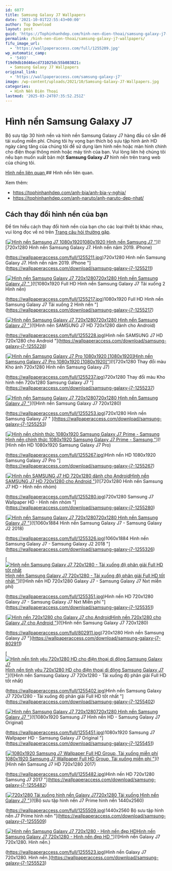 ```yaml
---
id: 6077
title: Samsung Galaxy J7 Wallpapers
date: '2021-10-01T22:55:43+00:00'
author: Top Download
layout: post
guid: 'https://Tophinhanhdep.com/hinh-nen-dien-thoai/samsung-galaxy-j7-wallpapers/'
permalink: /hinh-nen-dien-thoai/samsung-galaxy-j7-wallpapers/
fifu_image_url:
  - 'https://wallpaperaccess.com/full/1255209.jpg'
wp_automatic_camp:
  - '5493'
f19d9db10d46ecd731025dc55b083821:
  - Samsung Galaxy J7 Wallpapers
original_link:
  - 'https://wallpaperaccess.com/samsung-galaxy-j7'
image: /wp-content/uploads/2021/10/Samsung-Galaxy-J7-Wallpapers.jpg
categories:
  - Hình Nền Điện Thoại
lastmod: '2025-03-24T07:35:52.251Z'
---
```

# Hình nền Samsung Galaxy J7

Bộ sưu tập 30 hình nền và hình nền Samsung Galaxy J7 hàng đầu có sẵn để tải xuống miễn phí. Chúng tôi hy vọng bạn thích bộ sưu tập hình ảnh HD ngày càng tăng của chúng tôi để sử dụng làm hình nền hoặc màn hình chính cho điện thoại thông minh hoặc máy tính của bạn. Vui lòng liên hệ chúng tôi nếu bạn muốn xuất bản một **Samsung Galaxy J7** hình nền trên trang web của chúng tôi.

[Hình nền liên quan ](#related) ## Hình nền liên quan.

   
 Xem thêm:

   
- <https://tophinhanhdep.com/anh-bia/anh-bia-y-nghia/>
- <https://tophinhanhdep.com/anh-naruto/anh-naruto-dep-nhat/>

## Cách thay đổi hình nền của bạn

Để tìm hiểu cách thay đổi hình nền của bạn cho các loại thiết bị khác nhau, vui lòng đọc về nó trên [Trang câu hỏi thường gặp](https://tophinhanhdep.com/faq/).

  
[[![Hình nền Samsung J7 1080x1920](https://wallpaperaccess.com/full/1255209.jpg)1080x1920 Hình nền Samsung J7 "](https://wallpaperaccess.com/download/samsung-galaxy-j7-1255209)](![720x1280 Hình nền Samsung Galaxy J7.  Hình nền năm 2019. iPhone)

(https://wallpaperaccess.com/full/1255211.jpg)720x1280 Hình nền Samsung Galaxy J7. Hình nền năm 2019. iPhone "](https://wallpaperaccess.com/download/samsung-galaxy-j7-1255211)

[[![Hình nền Samsung Galaxy J7 720x1280](https://wallpaperaccess.com/full/802903.jpg)720x1280 Hình nền Samsung Galaxy J7 " ](https://wallpaperaccess.com/download/samsung-galaxy-j7-802903)](![1080x1920 Full HD Hình nền Samsung Galaxy J7 Tải xuống 2 Hình nền)

(https://wallpaperaccess.com/full/1255217.jpg)1080x1920 Full HD Hình nền Samsung Galaxy J7 Tải xuống 2 Hình nền "](https://wallpaperaccess.com/download/samsung-galaxy-j7-1255217)

[[![Hình nền Samsung Galaxy J7 720x1280](https://wallpaperaccess.com/full/1255224.jpg)720x1280 Hình nền Samsung Galaxy J7 "](https://wallpaperaccess.com/download/samsung-galaxy-j7-1255224)](![Hình nền SAMSUNG J7 HD 720x1280 dành cho Android)

(https://wallpaperaccess.com/full/1255228.jpg)Hình nền SAMSUNG J7 HD 720x1280 cho Android "](https://wallpaperaccess.com/download/samsung-galaxy-j7-1255228)

[[![Hình nền Samsung Galaxy J7 Pro 1080x1920 [1080x1920]](https://wallpaperaccess.com/full/1255230.jpg)Hình nền Samsung Galaxy J7 Pro 1080x1920 \[1080x1920\]"](https://wallpaperaccess.com/download/samsung-galaxy-j7-1255230)](![720x1280 Thay đổi màu Kho ảnh 720x1280 Hình nền Samsung Galaxy J7)

(https://wallpaperaccess.com/full/1255237.jpg)720x1280 Thay đổi màu Kho hình nền 720x1280 Samsung Galaxy J7 "](https://wallpaperaccess.com/download/samsung-galaxy-j7-1255237)

[[![Hình nền Samsung Galaxy J7 720x1280](https://wallpaperaccess.com/full/1255238.jpg)720x1280 Hình nền Samsung Galaxy J7 "](https://wallpaperaccess.com/download/samsung-galaxy-j7-1255238)](![Hình nền Samsung Galaxy J7 720x1280)

(https://wallpaperaccess.com/full/1255253.jpg)720x1280 Hình nền Samsung Galaxy J7 " ](https://wallpaperaccess.com/download/samsung-galaxy-j7-1255253)

[[![Hình nền chính thức 1080x1920 Samsung Galaxy J7 Prime - Samsung](https://wallpaperaccess.com/full/1255255.jpg)Hình nền chính thức 1080x1920 Samsung Galaxy J7 Prime - Samsung "](https://wallpaperaccess.com/download/samsung-galaxy-j7-1255255)](![Hình nền HD 1080x1920 Samsung Galaxy J7 Pro)

(https://wallpaperaccess.com/full/1255267.jpg)Hình nền HD 1080x1920 Samsung Galaxy J7 Pro "](https://wallpaperaccess.com/download/samsung-galaxy-j7-1255267)

[[![Hình nền SAMSUNG J7 HD 720x1280 dành cho Android](https://wallpaperaccess.com/full/1255274.jpg)Hình nền SAMSUNG J7 HD 720x1280 cho Android "](https://wallpaperaccess.com/download/samsung-galaxy-j7-1255274)](![720x1280 Hình nền Samsung J7 HD - Hình nền nhóm)

(https://wallpaperaccess.com/full/1255280.jpg)720x1280 Samsung J7 Wallpaper HD - Hình nền nhóm "](https://wallpaperaccess.com/download/samsung-galaxy-j7-1255280)

[[![Hình nền Samsung Galaxy J7 720x1280](https://wallpaperaccess.com/full/1255299.jpg)720x1280 Hình nền Samsung Galaxy J7 "](https://wallpaperaccess.com/download/samsung-galaxy-j7-1255299)](![1060x1884 Hình nền Samsung Galaxy J7 - Samsung Galaxy J2 2018)

(https://wallpaperaccess.com/full/1255326.jpg)1060x1884 Hình nền Samsung Galaxy J7 - Samsung Galaxy J2 2018 "](https://wallpaperaccess.com/download/samsung-galaxy-j7-1255326)

[[![Hình nền Samsung Galaxy J7 720x1280 - Tải xuống độ phân giải Full HD tốt nhất](https://wallpaperaccess.com/full/1255333.jpg)Hình nền Samsung Galaxy J7 720x1280 - Tải xuống độ phân giải Full HD tốt nhất "](https://wallpaperaccess.com/download/samsung-galaxy-j7-1255333)](![Hình nền HD 720x1280 Galaxy J7 - Samsung Galaxy J7 Nxt miễn phí)

(https://wallpaperaccess.com/full/1255351.jpg)Hình nền HD 720x1280 Galaxy J7 - Samsung Galaxy J7 Nxt Miễn phí "](https://wallpaperaccess.com/download/samsung-galaxy-j7-1255351)

[[![Hình nền 720x1280 cho Galaxy J7 cho Android](https://wallpaperaccess.com/full/1255354.jpg)Hình nền 720x1280 cho Galaxy J7 cho Android "](https://wallpaperaccess.com/download/samsung-galaxy-j7-1255354)](![Hình nền Samsung Galaxy J7 720x1280)

(https://wallpaperaccess.com/full/802911.jpg)720x1280 Hình nền Samsung Galaxy J7 "](https://wallpaperaccess.com/download/samsung-galaxy-j7-802911)

[[![Hình nền tình yêu 720x1280 HD cho điện thoại di động Samsung Galaxy J7](https://wallpaperaccess.com/full/1255392.jpg)Hình nền tình yêu 720x1280 HD cho điện thoại di động Samsung Galaxy J7 "](https://wallpaperaccess.com/download/samsung-galaxy-j7-1255392)](![Hình nền Samsung Galaxy J7 720x1280 - Tải xuống độ phân giải Full HD tốt nhất)

(https://wallpaperaccess.com/full/1255402.jpg)Hình nền Samsung Galaxy J7 720x1280 - Tải xuống độ phân giải Full HD tốt nhất "](https://wallpaperaccess.com/download/samsung-galaxy-j7-1255402)

[[![Hình nền Samsung Galaxy J7 720x1280](https://wallpaperaccess.com/full/1255448.jpg)720x1280 Hình nền Samsung Galaxy J7 "](https://wallpaperaccess.com/download/samsung-galaxy-j7-1255448)](![1080x1920 Samsung J7 Hình nền HD - Samsung Galaxy J7 Original)

(https://wallpaperaccess.com/full/1255451.jpg)1080x1920 Samsung J7 Wallpaper HD - Samsung Galaxy J7 Original "](https://wallpaperaccess.com/download/samsung-galaxy-j7-1255451)

[[![1080x1920 Samsung J7 Wallpaper Full HD Group, Tải xuống miễn phí](https://wallpaperaccess.com/full/1255466.jpg)1080x1920 Samsung J7 Wallpaper Full HD Group, Tải xuống miễn phí "](https://wallpaperaccess.com/download/samsung-galaxy-j7-1255466)](![Hình nền Samsung J7 HD 720x1280 2017)

(https://wallpaperaccess.com/full/1255482.jpg)Hình nền HD 720x1280 Samsung J7 2017 "](https://wallpaperaccess.com/download/samsung-galaxy-j7-1255482)

[[![720x1280 Tải xuống hình nền Galaxy J7](https://wallpaperaccess.com/full/1255500.jpg)720x1280 Tải xuống Hình nền Galaxy J7 "](https://wallpaperaccess.com/download/samsung-galaxy-j7-1255500)](![Bộ sưu tập hình nền J7 Prime hình nền 1440x2560)

(https://wallpaperaccess.com/full/1255509.jpg)1440x2560 Bộ sưu tập hình nền J7 Prime hình nền "](https://wallpaperaccess.com/download/samsung-galaxy-j7-1255509)

[[![Hình nền Samsung Galaxy J7 720x1280 - Hình nền đẹp HD](https://wallpaperaccess.com/full/1255516.jpg)Hình nền Samsung Galaxy J7 720x1280 - Hình nền đẹp HD "](https://wallpaperaccess.com/download/samsung-galaxy-j7-1255516)](![Hình nền Galaxy J7 720x1280.  Hình nền.)

(https://wallpaperaccess.com/full/1255523.jpg)Hình nền Galaxy J7 720x1280. Hình nền.](https://wallpaperaccess.com/download/samsung-galaxy-j7-1255523)
